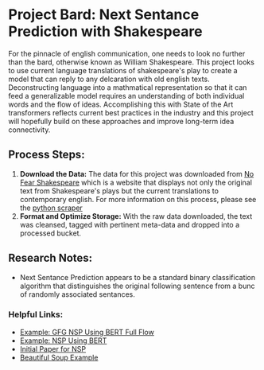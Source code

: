 # Project Bard: Next Sentance Prediction with Shakespeare

For the pinnacle of english communication, one needs to look no further than the bard, otherwise known as William Shakespeare.  This project looks to use current language translations of shakespeare's play to create a model that can reply to any delcaration with old english texts.  Deconstructing language into a mathmatical representation so that it can feed a generalizable model requires an understanding of both individual words and the flow of ideas.  Accomplishing this with State of the Art transformers reflects current best practices in the industry and this project will hopefully build on these approaches and improve long-term idea connectivity.

## Process Steps:

1. **Download the Data:** The data for this project was downloaded from [No Fear Shakespeare](https://www.sparknotes.com/shakespeare/) which is a website that displays not only the original text from Shakespeare's plays but the current translations to contemporary english.  For more information on this process, please see the [python scraper](src/shakespeare_download.py) 
2. **Format and Optimize Storage:** With the raw data downloaded, the text was cleansed, tagged with pertinent meta-data and dropped into a processed bucket.


## Research Notes:
- Next Sentance Prediction appears to be a standard binary classification algorithm that distinguishes the original following sentence from a bunc of randomly associated sentances.


### Helpful Links:
- [Example: GFG NSP Using BERT Full Flow](https://www.geeksforgeeks.org/next-sentence-prediction-using-bert/)
- [Example: NSP Using BERT](https://towardsdatascience.com/bert-for-next-sentence-prediction-466b67f8226f)
- [Initial Paper for NSP](https://aclanthology.org/D19-1586.pdf)
- [Beautiful Soup Example](https://programminghistorian.org/en/lessons/intro-to-beautiful-soup)